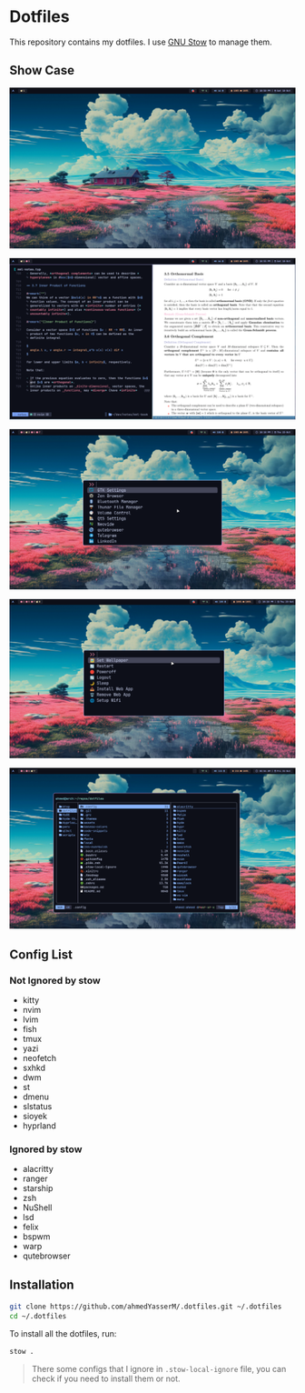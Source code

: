 # Dotfiles

This repository contains my dotfiles. I use [GNU Stow](https://www.gnu.org/software/stow/) to manage them.

## Show Case

![show1](./assets/show1.png)

![show2](./assets/show2.png)

![show3](./assets/show3.png)

![show4](./assets/show4.png)

![show5](./assets/show5.png)

## Config List

### Not Ignored by stow

- kitty
- nvim
- lvim
- fish
- tmux
- yazi
- neofetch
- sxhkd
- dwm
- st
- dmenu
- slstatus
- sioyek
- hyprland

### Ignored by stow

- alacritty
- ranger
- starship
- zsh
- NuShell
- lsd
- felix
- bspwm
- warp
- qutebrowser

## Installation

```bash
git clone https://github.com/ahmedYasserM/.dotfiles.git ~/.dotfiles
cd ~/.dotfiles
```

To install all the dotfiles, run:

```bash
stow .
```

> There some configs that I ignore in `.stow-local-ignore` file, you can check if you need to install them or not.
